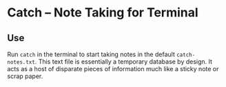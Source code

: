 # Catch – Note Taking for Terminal 

## Use

Run `catch` in the terminal to start taking notes in the default `catch-notes.txt`. This text file is essentially a temporary database by design. It acts as a host of disparate pieces of information much like a sticky note or scrap paper. 


